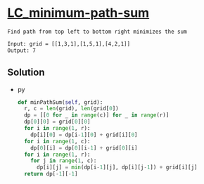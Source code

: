 # [LC_minimum-path-sum](https://leetcode.com/problems/minimum-path-sum)

```en
Find path from top left to bottom right minimizes the sum
```

```txt
Input: grid = [[1,3,1],[1,5,1],[4,2,1]]
Output: 7
```

## Solution

* py

  ```py
  def minPathSum(self, grid):
    r, c = len(grid), len(grid[0])
    dp = [[0 for _ in range(c)] for _ in range(r)]
    dp[0][0] = grid[0][0]
    for i in range(1, r):
      dp[i][0] = dp[i-1][0] + grid[i][0]
    for i in range(1, c):
      dp[0][i] = dp[0][i-1] + grid[0][i]
    for i in range(1, r):
      for j in range(1, c):
        dp[i][j] = min(dp[i-1][j], dp[i][j-1]) + grid[i][j]
    return dp[-1][-1]
  ```
